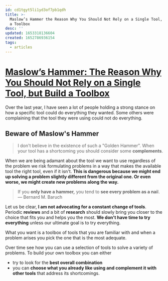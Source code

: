 ```yaml
---
id: cd1tgyt5li1yd3of7pb1qdh
title: >-
  Maslow’s Hammer the Reason Why You Should Not Rely on a Single Tool, but Build
  a Toolbox
desc: ''
updated: 1653318136604
created: 1652786936154
tags:
  - articles
---
```


# [Maslow’s Hammer: The Reason Why You Should Not Rely on a Single Tool, but Build a Toolbox](https://typeshare.co/rosso/posts/maslows-hammer-the-reason-why-you-should-not-rely-on-a-single-tool-but-build-a-toolbox)

Over the last year, I have seen a lot of people holding a strong stance on how a specific tool could do everything they wanted. Some others were complaining that the tool they were using could not do everything.

## Beware of Maslow's Hammer

> I don't believe in the existence of such a "Golden Hammer". When your tool has a shortcoming you should consider some **complements**.

When we are being adamant about the tool we want to use regardless of the problem we risk formulating problems in a way that makes the available tool the right tool, even if it isn't. **This is dangerous because we might end up solving a problem slightly different from the original one. Or even worse, we might create new problems along the way.**

> If you **only have a hammer,** you tend to **see every problem as a nai**l. — Bernard M. Baruch

Let us be clear, **I am not advocating for a constant change of tools**. Periodic **reviews** and a bit of **research** should slowly bring you closer to the choice that fits you and helps you the most. **We don't have time to try everything** unless our ultimate goal is to try everything.

What you want is a toolbox of tools that you are familiar with and when a problem arises you pick the one that is the most adequate.

Over time see how you can use a selection of tools to solve a variety of problems. To build your own toolbox you can either

- try to look for the **best overall combination**
- you can **choose what you already like using and complement it with other tools** that address its shortcomings.
